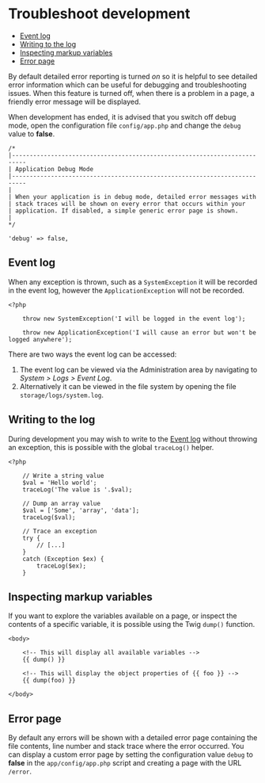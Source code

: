 # Troubleshoot development

- [Event log](#event-log)
- [Writing to the log](#write-log)
- [Inspecting markup variables](#inspecting-markup-variables)
- [Error page](#error-page)


By default detailed error reporting is turned *on* so it is helpful to see detailed error information which can be useful for debugging and troubleshooting issues. When this feature is turned off, when there is a problem in a page, a friendly error message will be displayed.

When development has ended, it is advised that you switch off debug mode, open the configuration file `config/app.php` and change the `debug` value to **false**.

    /*
    |--------------------------------------------------------------------------
    | Application Debug Mode
    |--------------------------------------------------------------------------
    |
    | When your application is in debug mode, detailed error messages with
    | stack traces will be shown on every error that occurs within your
    | application. If disabled, a simple generic error page is shown.
    |
    */

    'debug' => false,

<a name="event-log" class="anchor" href="#event-log"></a>
## Event log

When any exception is thrown, such as a `SystemException` it will be recorded in the event log, however the `ApplicationException` will not be recorded.

    <?php

        throw new SystemException('I will be logged in the event log');

        throw new ApplicationException('I will cause an error but won't be logged anywhere');


There are two ways the event log can be accessed:

1. The event log can be viewed via the Administration area by navigating to *System > Logs > Event Log*.
1. Alternatively it can be viewed in the file system by opening the file `storage/logs/system.log`.

<a name="write-log" class="anchor" href="#write-log"></a>
## Writing to the log

During development you may wish to write to the [Event log](#event-log) without throwing an exception, this is possible with the global `traceLog()` helper.

    <?php

        // Write a string value
        $val = 'Hello world';
        traceLog('The value is '.$val);

        // Dump an array value
        $val = ['Some', 'array', 'data'];
        traceLog($val);

        // Trace an exception
        try {
            // [...]
        }
        catch (Exception $ex) {
            traceLog($ex);
        }

<a name="inspecting-markup-variables" class="anchor" href="#inspecting-markup-variables"></a>
## Inspecting markup variables

If you want to explore the variables available on a page, or inspect the contents of a specific variable, it is possible using the Twig `dump()` function.

    <body>

        <!-- This will display all available variables -->
        {{ dump() }}

        <!-- This will display the object properties of {{ foo }} -->
        {{ dump(foo) }}

    </body>

<a name="error-page" class="anchor" href="#error-page"></a>
## Error page

By default any errors will be shown with a detailed error page containing the file contents, line number and stack trace where the error occurred. You can display a custom error page by setting the configuration value `debug` to **false** in the `app/config/app.php` script and creating a page with the URL `/error`.

